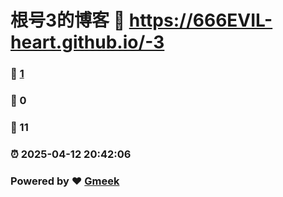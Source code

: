 # 根号3的博客 :link: https://666EVIL-heart.github.io/-3 
### :page_facing_up: [1](https://666EVIL-heart.github.io/-3/tag.html) 
### :speech_balloon: 0 
### :hibiscus: 11 
### :alarm_clock: 2025-04-12 20:42:06 
### Powered by :heart: [Gmeek](https://github.com/Meekdai/Gmeek)
